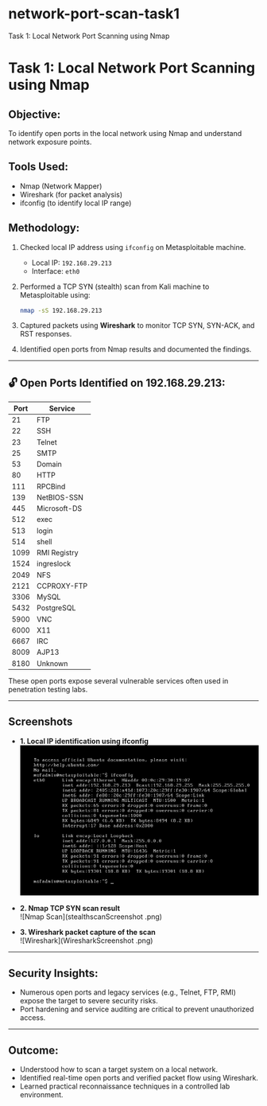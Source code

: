 # network-port-scan-task1
Task 1: Local Network Port Scanning using Nmap


# Task 1: Local Network Port Scanning using Nmap

##  Objective:
To identify open ports in the local network using Nmap and understand network exposure points.

##  Tools Used:
- Nmap (Network Mapper)
- Wireshark (for packet analysis)
- ifconfig (to identify local IP range)

##  Methodology:

1. Checked local IP address using `ifconfig` on Metasploitable machine.
   - Local IP: `192.168.29.213`
   - Interface: `eth0`

2. Performed a TCP SYN (stealth) scan from Kali machine to Metasploitable using:
   ```bash
   nmap -sS 192.168.29.213
   ```

3. Captured packets using **Wireshark** to monitor TCP SYN, SYN-ACK, and RST responses.

4. Identified open ports from Nmap results and documented the findings.

---

## 🔓 Open Ports Identified on 192.168.29.213:

| Port  | Service        |
|-------|----------------|
| 21    | FTP            |
| 22    | SSH            |
| 23    | Telnet         |
| 25    | SMTP           |
| 53    | Domain         |
| 80    | HTTP           |
| 111   | RPCBind        |
| 139   | NetBIOS-SSN    |
| 445   | Microsoft-DS   |
| 512   | exec           |
| 513   | login          |
| 514   | shell          |
| 1099  | RMI Registry   |
| 1524  | ingreslock     |
| 2049  | NFS            |
| 2121  | CCPROXY-FTP    |
| 3306  | MySQL          |
| 5432  | PostgreSQL     |
| 5900  | VNC            |
| 6000  | X11            |
| 6667  | IRC            |
| 8009  | AJP13          |
| 8180  | Unknown        |

These open ports expose several vulnerable services often used in penetration testing labs.

---

##  Screenshots

- **1. Local IP identification using ifconfig**  
  ![ifconfig](ifconfigscreenshot.png)

- **2. Nmap TCP SYN scan result**  
  ![Nmap Scan](stealthscanScreenshot .png)

- **3. Wireshark packet capture of the scan**  
  ![Wireshark](WiresharkScreenshot .png)

---

##  Security Insights:

- Numerous open ports and legacy services (e.g., Telnet, FTP, RMI) expose the target to severe security risks.
- Port hardening and service auditing are critical to prevent unauthorized access.

---

##  Outcome:

- Understood how to scan a target system on a local network.
- Identified real-time open ports and verified packet flow using Wireshark.
- Learned practical reconnaissance techniques in a controlled lab environment.
